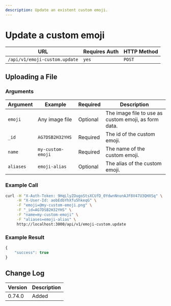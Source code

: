 ```yaml
---
description: Update an existent custom emoji.
---
```


# Update a custom emoji

| URL                           | Requires Auth | HTTP Method |
| ----------------------------- | ------------- | ----------- |
| `/api/v1/emoji-custom.update` | `yes`         | `POST`      |

## Uploading a File

### Arguments

| Argument  | Example           | Required | Description                                          |
| --------- | ----------------- | -------- | ---------------------------------------------------- |
| `emoji`   | Any image file    | Optional | The image file to use as custom emoji, as form data. |
| `_id`     | `AG7DSB2H32YHS`   | Required | The id of the custom emoji.                          |
| `name`    | `my-custom-emoji` | Required | The name of the custom emoji.                        |
| `aliases` | `emoji-alias`     | Optional | The alias of the custom emoji.                       |

### Example Call

```bash
curl -H "X-Auth-Token: 9HqLlyZOugoStsXCUfD_0YdwnNnunAJF8V47U3QHXSq" \
     -H "X-User-Id: aobEdbYhXfu5hkeqG" \
     -F "emoji=@my-custom-emoji.png" \
     -F "_id=AG7DSB2H32YHS" \
     -F "name=my-custom-emoji" \
     -F "aliases=emoji-alias" \
     http://localhost:3000/api/v1/emoji-custom.update
```

### Example Result

```javascript
{
    "success": true
}
```

## Change Log

| Version | Description |
| ------- | ----------- |
| 0.74.0  | Added       |
